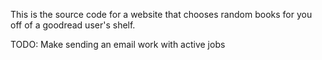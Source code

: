 This is the source code for a website that chooses random books for you off of a goodread user's shelf.

TODO: Make sending an email work with active jobs
